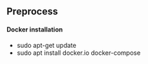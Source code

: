 ## Preprocess

#### Docker installation
- sudo apt-get update
- sudo apt install docker.io docker-compose
